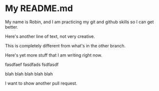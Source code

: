 # My README.md

My name is Robin, and I am practicing my git and github skills so I can get better.

Here's another line of text, not very creative.

This is completely different from what's in the other branch.

Here's yet more stuff that I am writing right now.

fasdfaef
fasdfads
fsdfasdf

blah blah blah blah blah

I want to show another pull request.

